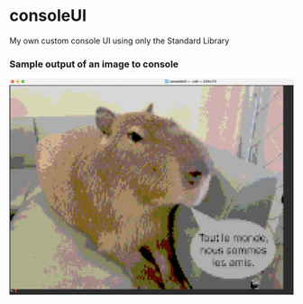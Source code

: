 # consoleUI
 My own custom console UI using only the Standard Library

 ### Sample output of an image to console
![console Capy Picture](https://github.com/anton-phipps/consoleUI/blob/61324aa83c97d5d184d9383c361fdf938745e0ee/console-capy.png)
